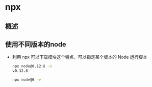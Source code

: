 # npx

## 概述

## 使用不同版本的node

+ 利用 npx 可以下载模块这个特点，可以指定某个版本的 Node 运行脚本

  ```bash
  npx node@0.12.8 -v
  v0.12.8

  npx node@6 -v

  ```
